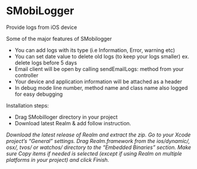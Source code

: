 SMobiLogger
===========

Provide logs from iOS device

Some of the major features of SMobilogger
- You can add logs with its type (i.e Information, Error, warning etc)
- You can set date value to delete old logs (to keep your logs smaller) ex. delete logs before 5 days
- Email client will be open by calling sendEmailLogs: method from your controller
- Your device and application information will be attached as a header
- In debug mode line number, method name and class name also logged for easy debugging

Installation steps:
- Drag SMobilloger directory in your project
- Download latest Realm & add follow instruction.

*Download the latest release of Realm and extract the zip.
Go to your Xcode project’s “General” settings. Drag Realm.framework from the ios/dynamic/, osx/, tvos/ or watchos/ directory to the “Embedded Binaries” section. Make sure Copy items if needed is selected (except if using Realm on multiple platforms in your project) and click Finish.*
